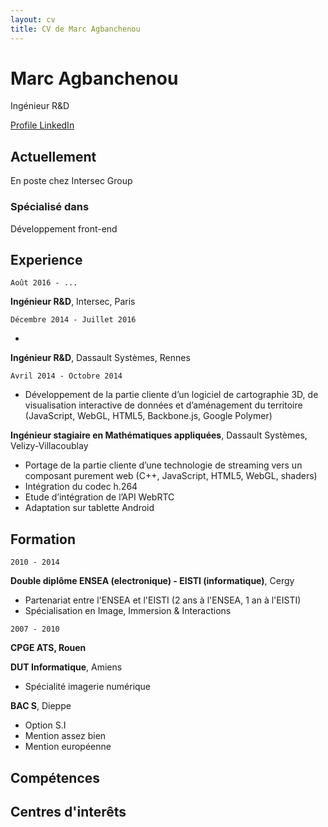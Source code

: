 ```yaml
---
layout: cv
title: CV de Marc Agbanchenou
---
```

# Marc Agbanchenou
Ingénieur R&D

<div id="webaddress">
<a href="https://www.linkedin.com/in/marcagbanchenou/">Profile LinkedIn</a>
</div>


## Actuellement

En poste chez Intersec Group

### Spécialisé dans

Développement front-end

## Experience

`Août 2016 - ...`

__Ingénieur R&D__, Intersec, Paris

`Décembre 2014 - Juillet 2016`

-  

__Ingénieur R&D__, Dassault Systèmes, Rennes

`Avril 2014 - Octobre 2014`
- Développement de la partie cliente d’un logiciel de cartographie 3D, de visualisation interactive de données et d’aménagement du territoire (JavaScript, WebGL, HTML5, Backbone.js, Google Polymer)

__Ingénieur stagiaire en Mathématiques appliquées__, Dassault Systèmes, Velizy-Villacoublay 

- Portage de la partie cliente d’une technologie de streaming vers un composant purement web (C++, JavaScript, HTML5, WebGL, shaders)
- Intégration du codec h.264
- Etude d’intégration de l’API WebRTC
- Adaptation sur tablette Android

## Formation

`2010 - 2014`

__Double diplôme ENSEA (electronique) - EISTI (informatique)__, Cergy

- Partenariat entre l'ENSEA et l'EISTI (2 ans à l'ENSEA, 1 an à l'EISTI)
- Spécialisation en Image, Immersion & Interactions

`2007 - 2010`

__CPGE ATS, Rouen__

__DUT Informatique__, Amiens

- Spécialité imagerie numérique 

__BAC S__, Dieppe

- Option S.I
- Mention assez bien
- Mention européenne

## Compétences

## Centres d'interêts



<!-- ### Footer

Last updated: October 7 -->


